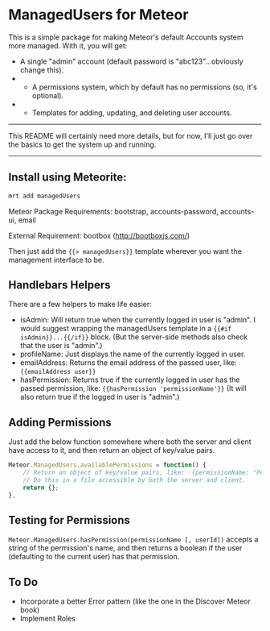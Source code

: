 ManagedUsers for Meteor
========================

This is a simple package for making Meteor's default Accounts system more managed.
With it, you will get:
* A single "admin" account (default password is "abc123"...obviously change this).
* * A permissions system, which by default has no permissions (so, it's optional).
* * Templates for adding, updating, and deleting user accounts.

----------------------

This README will certainly need more details, but for now, I'll just go over the basics to get the system up and running.

----------------------

Install using Meteorite:
-------------------------
``` sh
mrt add managedUsers
```	
Meteor Package Requirements: bootstrap, accounts-password, accounts-ui, email

External Requirement: bootbox (http://bootboxjs.com/)

Then just add the ` {{> managedUsers}} ` template wherever you want the management interface to be.


Handlebars Helpers
-------------------
There are a few helpers to make life easier:

* isAdmin: Will return true when the currently logged in user is "admin". I would suggest wrapping the managedUsers template in a ` {{#if isAdmin}}...{{/if}} ` block. (But the server-side methods also check that the user is "admin".)
* profileName: Just displays the name of the currently logged in user.
* emailAddress: Returns the email address of the passed user, like: ` {{emailAddress user}} `
* hasPermission: Returns true if the currently logged in user has the passed permission, like: ` {{hasPermission 'permissionName'}} ` (It will also return true if the logged in user is "admin".)


Adding Permissions
-------------------
Just add the below function somewhere where both the server and client have access to it, and then return an object of key/value pairs.

```javascript
Meteor.ManagedUsers.availablePermissions = function() {
	// Return an object of key/value pairs, like:  {permissionName: "Permission Description", ....}
	// Do this in a file accessible by both the server and client.
	return {};
},
```

Testing for Permissions
------------------------
` Meteor.ManagedUsers.hasPermission(permissionName [, userId]) ` accepts a string of the permission's name, and then returns a boolean if the user (defaulting to the current user) has that permission.


To Do
-------
* Incorporate a better Error pattern (like the one in the Discover Meteor book)
* Implement Roles
